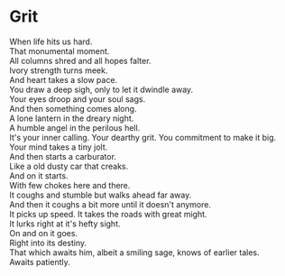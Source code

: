 # Grit
When life hits us hard.  
That monumental moment.  
All columns shred and all hopes falter.  
Ivory strength turns meek.  
And heart takes a slow pace.  
You draw a deep sigh, only to let it dwindle away.  
Your eyes droop and your soul sags.  
And then something comes along.  
A lone lantern in the dreary night.    
A humble angel in the perilous hell.    
It's your inner calling. Your dearthy grit. You commitment to make it big.  
Your mind takes a tiny jolt.  
And then starts a carburator.  
Like a old dusty car that creaks.  
And on it starts.  
With few chokes here and there.  
It coughs and stumble but walks ahead far away.  
And then it coughs a bit more until it doesn't anymore.  
It picks up speed.  It takes the roads with great might.  
It lurks right at it's hefty sight.  
On and on it goes.  
Right into its destiny.  
That which awaits him, albeit a smiling sage, knows of earlier tales.  
Awaits patiently.  